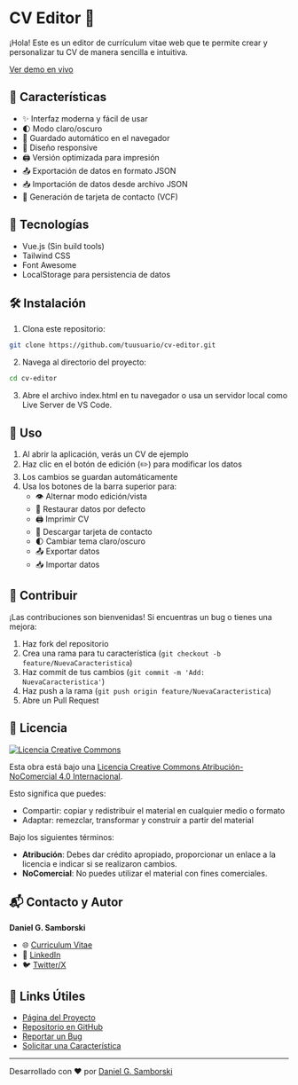 # CV Editor 📝

¡Hola! Este es un editor de currículum vitae web que te permite crear y personalizar tu CV de manera sencilla e intuitiva.

[Ver demo en vivo](https://samborski.github.io/cv-editor/)

## 🌟 Características

- ✨ Interfaz moderna y fácil de usar
- 🌓 Modo claro/oscuro
- 💾 Guardado automático en el navegador
- 📱 Diseño responsive
- 🖨️ Versión optimizada para impresión
- 📤 Exportación de datos en formato JSON
- 📥 Importación de datos desde archivo JSON
- 📇 Generación de tarjeta de contacto (VCF)

## 🚀 Tecnologías

- Vue.js (Sin build tools)
- Tailwind CSS
- Font Awesome
- LocalStorage para persistencia de datos

## 🛠️ Instalación

1. Clona este repositorio:
```bash
git clone https://github.com/tuusuario/cv-editor.git
```

2. Navega al directorio del proyecto:
```bash
cd cv-editor
```

3. Abre el archivo index.html en tu navegador o usa un servidor local como Live Server de VS Code.

## 🎯 Uso

1. Al abrir la aplicación, verás un CV de ejemplo
2. Haz clic en el botón de edición (✏️) para modificar los datos
3. Los cambios se guardan automáticamente
4. Usa los botones de la barra superior para:
   - 👁️ Alternar modo edición/vista
   - 🔄 Restaurar datos por defecto
   - 🖨️ Imprimir CV
   - 📇 Descargar tarjeta de contacto
   - 🌓 Cambiar tema claro/oscuro
   - 📤 Exportar datos
   - 📥 Importar datos

## 🤝 Contribuir

¡Las contribuciones son bienvenidas! Si encuentras un bug o tienes una mejora:

1. Haz fork del repositorio
2. Crea una rama para tu característica (`git checkout -b feature/NuevaCaracteristica`)
3. Haz commit de tus cambios (`git commit -m 'Add: NuevaCaracteristica'`)
4. Haz push a la rama (`git push origin feature/NuevaCaracteristica`)
5. Abre un Pull Request

## 📄 Licencia

<a rel="license" href="http://creativecommons.org/licenses/by-nc/4.0/"><img alt="Licencia Creative Commons" style="border-width:0" src="https://i.creativecommons.org/l/by-nc/4.0/88x31.png" /></a>

Esta obra está bajo una <a rel="license" href="http://creativecommons.org/licenses/by-nc/4.0/">Licencia Creative Commons Atribución-NoComercial 4.0 Internacional</a>.

Esto significa que puedes:
- Compartir: copiar y redistribuir el material en cualquier medio o formato
- Adaptar: remezclar, transformar y construir a partir del material

Bajo los siguientes términos:
- **Atribución**: Debes dar crédito apropiado, proporcionar un enlace a la licencia e indicar si se realizaron cambios.
- **NoComercial**: No puedes utilizar el material con fines comerciales.

## 📬 Contacto y Autor

**Daniel G. Samborski**
- 🌐 [Curriculum Vitae](https://samborski.github.io/curriculum)
- 👔 [LinkedIn](https://www.linkedin.com/in/danielgsamborski)
- 🐦 [Twitter/X](https://x.com/dgsamborski)

## 🔗 Links Útiles

- [Página del Proyecto](https://samborski.github.io/curriculum)
- [Repositorio en GitHub](https://github.com/samborski/cv-editor)
- [Reportar un Bug](https://github.com/samborski/cv-editor/issues)
- [Solicitar una Característica](https://github.com/samborski/cv-editor/issues)

---
Desarrollado con ❤️ por [Daniel G. Samborski](https://samborski.github.io/curriculum)